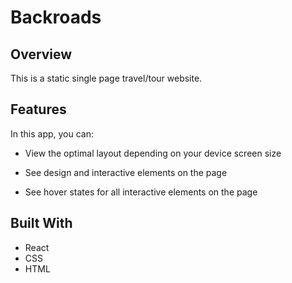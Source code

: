 # **Backroads**


## **Overview**

This is a static single page travel/tour website.

## **Features**

In this app, you can:
 
- View the optimal layout depending on your device screen size
 
- See design and interactive elements on the page
  
-  See hover states for all interactive elements on the page

## **Built With**
- React
- CSS
- HTML
